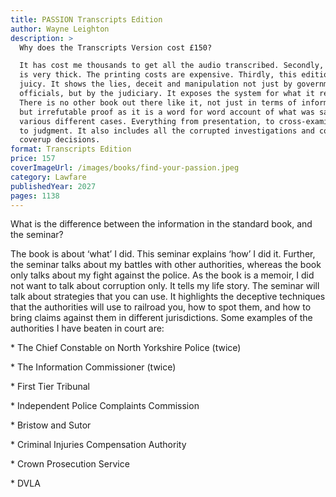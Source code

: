 ```yaml
---
title: PASSION Transcripts Edition
author: Wayne Leighton
description: >
  Why does the Transcripts Version cost £150?

  It has cost me thousands to get all the audio transcribed. Secondly, the book
  is very thick. The printing costs are expensive. Thirdly, this edition is
  juicy. It shows the lies, deceit and manipulation not just by government
  officials, but by the judiciary. It exposes the system for what it really is.
  There is no other book out there like it, not just in terms of information,
  but irrefutable proof as it is a word for word account of what was said in the
  various different cases. Everything from presentation, to cross-examination,
  to judgment. It also includes all the corrupted investigations and complaint
  coverup decisions.
format: Transcripts Edition
price: 157
coverImageUrl: /images/books/find-your-passion.jpeg
category: Lawfare
publishedYear: 2027
pages: 1138
---
```


What is the difference between the information in the standard book, and the seminar?

The book is about ‘what’ I did. This seminar explains ‘how’ I did it. Further, the seminar talks about my battles with other authorities, whereas the book only talks about my fight against the police. As the book is a memoir, I did not want to talk about corruption only. It tells my life story. The seminar will talk about strategies that you can use. It highlights the deceptive techniques that the authorities will use to railroad you, how to spot them, and how to bring claims against them in different jurisdictions. Some examples of the authorities I have beaten in court are:

\*  The Chief Constable on North Yorkshire Police (twice)

\*  The Information Commissioner (twice)

\*  First Tier Tribunal

\*  Independent Police Complaints Commission

\*  Bristow and Sutor

\*  Criminal Injuries Compensation Authority

\*  Crown Prosecution Service

\*  DVLA

```
```
